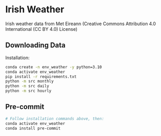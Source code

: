 # Irish Weather

Irish weather data from Met Eireann (Creative Commons Attribution 4.0 International (CC BY 4.0) License)

## Downloading Data

Installation:

```bash
conda create -n env_weather -y python=3.10
conda activate env_weather
pip install -r requirements.txt
python -m src monthly
python -m src daily
python -m src hourly
```

## Pre-commit

```bash
# Follow installation commands above, then:
conda activate env_weather
conda install pre-commit
```
